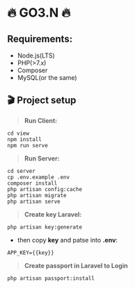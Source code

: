 # :fire: GO3.N :fire:
## Requirements:

- Node.js(LTS)
- PHP(>7.x)
- Composer
- MySQL(or the same)

## :clapper: Project setup

> **Run Client:**

```
cd view
npm install
npm run serve
```

> **Run Server:**

```
cd server
cp .env.example .env
composer install
php artisan config:cache
php artisan migrate
php artisan serve
```

> **Create key Laravel:**

```
php artisan key:generate
```

- then copy **key** and patse into **.env**:

```
APP_KEY={{key}}
```

> **Create passport in Laravel to Login**

```
php artisan passport:install
```
